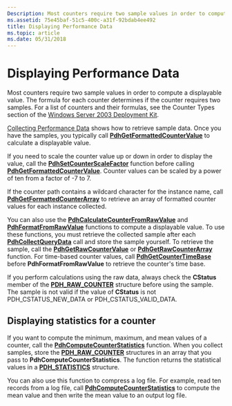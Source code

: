 ```yaml
---
Description: Most counters require two sample values in order to compute a displayable value.
ms.assetid: 75e45baf-51c5-400c-a31f-92bdab4ee492
title: Displaying Performance Data
ms.topic: article
ms.date: 05/31/2018
---
```


# Displaying Performance Data

Most counters require two sample values in order to compute a displayable value. The formula for each counter determines if the counter requires two samples. For a list of counters and their formulas, see the Counter Types section of the [Windows Server 2003 Deployment Kit](/previous-versions/windows/it-pro/windows-server-2003/cc776490(v=ws.10)).

[Collecting Performance Data](collecting-performance-data.md) shows how to retrieve sample data. Once you have the samples, you typically call [**PdhGetFormattedCounterValue**](/windows/desktop/api/Pdh/nf-pdh-pdhgetformattedcountervalue) to calculate a displayable value.

If you need to scale the counter value up or down in order to display the value, call the [**PdhSetCounterScaleFactor**](/windows/desktop/api/Pdh/nf-pdh-pdhsetcounterscalefactor) function before calling [**PdhGetFormattedCounterValue**](/windows/desktop/api/Pdh/nf-pdh-pdhgetformattedcountervalue). Counter values can be scaled by a power of ten from a factor of -7 to 7.

If the counter path contains a wildcard character for the instance name, call [**PdhGetFormattedCounterArray**](/windows/desktop/api/Pdh/nf-pdh-pdhgetformattedcounterarraya) to retrieve an array of formatted counter values for each instance collected.

You can also use the [**PdhCalculateCounterFromRawValue**](/windows/desktop/api/Pdh/nf-pdh-pdhcalculatecounterfromrawvalue) and [**PdhFormatFromRawValue**](/windows/desktop/api/Pdh/nf-pdh-pdhformatfromrawvalue) functions to compute a displayable value. To use these functions, you must retrieve the collected sample after each [**PdhCollectQueryData**](/windows/desktop/api/Pdh/nf-pdh-pdhcollectquerydata) call and store the sample yourself. To retrieve the sample, call the [**PdhGetRawCounterValue**](/windows/desktop/api/Pdh/nf-pdh-pdhgetrawcountervalue) or [**PdhGetRawCounterArray**](/windows/desktop/api/Pdh/nf-pdh-pdhgetrawcounterarraya) function. For time-based counter values, call [**PdhGetCounterTimeBase**](/windows/desktop/api/Pdh/nf-pdh-pdhgetcountertimebase) before **PdhFormatFromRawValue** to retrieve the counter's time base.

If you perform calculations using the raw data, always check the **CStatus** member of the [**PDH\_RAW\_COUNTER**](/windows/desktop/api/Pdh/ns-pdh-pdh_raw_counter) structure before using the sample. The sample is not valid if the value of **CStatus** is not PDH\_CSTATUS\_NEW\_DATA or PDH\_CSTATUS\_VALID\_DATA.

## Displaying statistics for a counter

If you want to compute the minimum, maximum, and mean values of a counter, call the [**PdhComputeCounterStatistics**](/windows/desktop/api/Pdh/nf-pdh-pdhcomputecounterstatistics) function. When you collect samples, store the [**PDH\_RAW\_COUNTER**](/windows/desktop/api/Pdh/ns-pdh-pdh_raw_counter) structures in an array that you pass to **PdhComputeCounterStatistics**. The function returns the statistical values in a [**PDH\_STATISTICS**](/windows/desktop/api/Pdh/ns-pdh-pdh_statistics) structure.

You can also use this function to compress a log file. For example, read ten records from a log file, call [**PdhComputeCounterStatistics**](/windows/desktop/api/Pdh/nf-pdh-pdhcomputecounterstatistics) to compute the mean value and then write the mean value to an output log file.

 

 